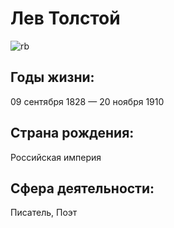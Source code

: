 # Лев Толстой
![rb](https://user-images.githubusercontent.com/112691360/188281055-6c2c3116-7a34-47c4-8e9d-60eb6695a842.png)

## Годы жизни:
09 сентября 1828 — 20 ноября 1910
 ## Страна рождения:
Российская империя
## Сфера деятельности: 
Писатель, Поэт

